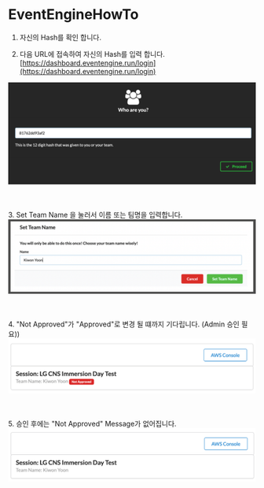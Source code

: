 # EventEngineHowTo
1. 자신의 Hash를 확인 합니다. 


2. 다음 URL에 접속하여 자신의 Hash를 입력 합니다. 
[https://dashboard.eventengine.run/login](https://dashboard.eventengine.run/login)

![Alt](./images/ee-login.png "login page")

<br />
<br />
3. Set Team Name 을 눌러서 이름 또는 팀명을 입력합니다.

<kbd>   
<img src="images/set-team-name.png" />
</kbd>

<br /><br />
4. "Not Approved"가 "Approved"로 변경 될 떄까지 기다립니다. (Admin 승인 필요))
<kbd>
<img src="images/waiting-approval.png" />
</kbd>

<br />
<br />
5. 승인 후에는 "Not Approved" Message가 없어집니다. 
<kbd>
<img src="images/approved.png" />
</kbd>